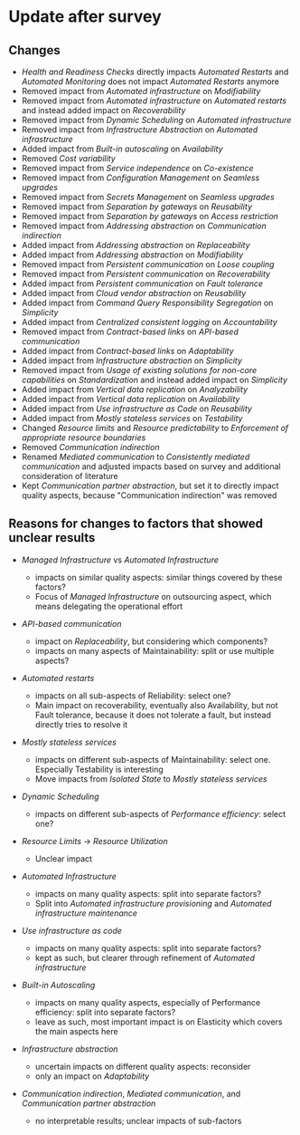 # Update after survey

## Changes

* *Health and Readiness Checks* directly impacts *Automated Restarts* and *Automated Monitoring* does not impact *Automated Restarts* anymore
* Removed impact from *Automated infrastructure* on *Modifiability*
* Removed impact from *Automated infrastructure* on *Automated restarts* and instead added impact on *Recoverability*
* Removed impact from *Dynamic Scheduling* on *Automated infrastructure*
* Removed impact from *Infrastructure Abstraction* on *Automated infrastructure*
* Added impact from *Built-in autoscaling* on *Availability*
* Removed *Cost variability*
* Removed impact from *Service independence* on *Co-existence*
* Removed impact from *Configuration Management* on *Seamless upgrades*
* Removed impact from *Secrets Management* on *Seamless upgrades*
* Removed impact from *Separation by gateways* on *Reusability*
* Removed impact from *Separation by gateways* on *Access restriction*
* Removed impact from *Addressing abstraction* on *Communication indirection*
* Added impact from *Addressing abstraction* on *Replaceability*
* Added impact from *Addressing abstraction* on *Modifiability*
* Removed impact from *Persistent communication* on *Loose coupling*
* Removed impact from *Persistent communication* on *Recoverability*
* Added impact from *Persistent communication* on *Fault tolerance*
* Added impact from *Cloud vendor abstraction* on *Reusability*
* Added impact from *Command Query Responsibility Segregation* on *Simplicity*
* Added impact from *Centralized consistent logging* on *Accountability*
* Removed impact from *Contract-based links* on *API-based communication*
* Added impact from *Contract-based links* on *Adaptability*
* Added impact from *Infrastructure abstraction* on *Simplicity*
* Removed impact from *Usage of existing solutions for non-core capabilities* on *Standardization* and instead added impact on *Simplicity*
* Added impact from *Vertical data replication* on *Analyzability*
* Added impact from *Vertical data replication* on *Availability*
* Added impact from *Use infrastructure as Code* on *Reusability*
* Added impact from *Mostly stateless services* on *Testability*
* Changed *Resource limits* and *Resource predictability* to *Enforcement of appropriate resource boundaries*
* Removed *Communication indirection*
* Renamed *Mediated communication* to *Consistently mediated communication* and adjusted impacts based on survey and additional consideration of literature
* Kept *Communication partner abstraction*, but set it to directly impact quality aspects, because "Communication indirection" was removed

## Reasons for changes to factors that showed unclear results

* *Managed Infrastructure* vs *Automated Infrastructure*
  * impacts on similar quality aspects: similar things covered by these factors?
  * Focus of *Managed Infrastructure* on outsourcing aspect, which means delegating the operational effort

* *API-based communication*
  * impact on *Replaceability*, but considering which components?
  * impacts on many aspects of Maintainability: split or use multiple aspects?

* *Automated restarts*
  * impacts on all sub-aspects of Reliability: select one?
  * Main impact on recoverability, eventually also Availability, but not Fault tolerance, because it does not tolerate a fault, but instead directly tries to resolve it

* *Mostly stateless services*
  * impacts on different sub-aspects of Maintainability: select one. Especially Testability is interesting
  * Move impacts from *Isolated State* to *Mostly stateless services* 

* *Dynamic Scheduling*
  * impacts on different sub-aspects of *Performance efficiency*: select one?

* *Resource Limits* -> *Resource Utilization*
  * Unclear impact

* *Automated Infrastructure*
  * impacts on many quality aspects: split into separate factors?
  * Split into *Automated infrastructure provisioning* and *Automated infrastructure maintenance*

* *Use infrastructure as code*
  * impacts on many quality aspects: split into separate factors?
  * kept as such, but clearer through refinement of *Automated infrastructure*

* *Built-in Autoscaling*
  * impacts on many quality aspects, especially of Performance efficiency: split into separate factors?
  * leave as such, most important impact is on Elasticity which covers the main aspects here

* *Infrastructure abstraction*
  * uncertain impacts on different quality aspects: reconsider
  * only an impact on *Adaptability*

* *Communication indirection*, *Mediated communication*, and *Communication partner abstraction*
  * no interpretable results; unclear impacts of sub-factors
  